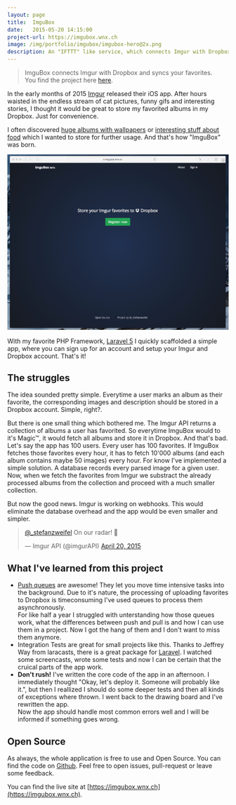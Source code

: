 ```yaml
---
layout: page
title:  ImguBox
date:   2015-05-20 14:15:00
project-url: https://imgubox.wnx.ch
image: /img/portfolio/imgubox/imgubox-hero@2x.png
description: An "IFTTT" like service, which connects Imgur with Dropbox
---
```


> ImguBox connects Imgur with Dropbox and syncs your favorites. <br> You find the project here [here](https://imgubox.wnx.ch).

In the early months of 2015 [Imgur](http://imgur.com) released their iOS app. After hours waisted in the endless stream of cat pictures, funny gifs and interesting stories, I thought it would be great to store my favorited albums in my Dropbox. Just for convenience.

I often discovered [huge albums with wallpapers](http://imgur.com/gallery/sWhDa) or [interesting stuff about food](http://imgur.com/gallery/zP7nZ) which I wanted to store for further usage.
And that's how "ImguBox" was born.

<img src="/img/portfolio/imgubox/landingpage.png" alt="Landingpage">

With my favorite PHP Framework, [Laravel 5](http://laravel.com) I quickly scaffolded a simple app, where you can sign up for an account and setup your Imgur and Dropbox account. That's it!

## The struggles

The idea sounded pretty simple. Everytime a user marks an album as their favorite, the corresponding images and description should be stored in a Dropbox account. Simple, right?.

But there is one small thing which bothered me. The Imgur API returns a collection of albums a user has favorited. So everytime ImguBox would to it's Magic&trade;, it would fetch all albums and store it in Dropbox. And that's bad.      
Let's say the app has 100 users. Every user has 100 favorites. If ImguBox fetches those favorites every hour, it has to fetch 10'000 albums (and each album contains maybe 50 images) every hour. For know I've implemented a simple solution. A database records every parsed image for a given user. Now, when we fetch the favorites from Imgur we substract the already processed albums from the collection and proceed with a much smaller collection.

But now the good news. Imgur is working on webhooks. This would eliminate the database overhead and the app would be even smaller and simpler.

<blockquote class="twitter-tweet" lang="en"><p lang="en" dir="ltr"><a href="https://twitter.com/_stefanzweifel">@_stefanzweifel</a> On our radar! 🚀</p>&mdash; Imgur API (@imgurAPI) <a href="https://twitter.com/imgurAPI/status/590281859453493248">April 20, 2015</a></blockquote>
<script async src="//platform.twitter.com/widgets.js" charset="utf-8"></script>   

## What I've learned from this project

- [Push queues](http://laravel.com/docs/5.0/queues#push-queues) are awesome! They let you move time intensive tasks into the background. Due to it's nature, the processing of uploading favorites to Dropbox is timeconsuming I've used queues to process them asynchronously.    
For like half a year I struggled with unterstanding how those queues work, what the differences between push and pull is and how I can use them in a project. Now I got the hang of them and I don't want to miss them anymore.
- Integration Tests are great for small projects like this. Thanks to Jeffrey Way from laracasts, there is a great package for [Laravel](https://github.com/laracasts/integrated). I watched some screencasts, wrote some tests and now I can be certain that the cruical parts of the app work.
- **Don't rush!** I've written the core code of the app in an afternoon. I immediately thought "Okay, let's deploy it. Someone will probably like it.", but then I reallized I should do some deeper tests and then all kinds of exceptions where thrown. I went back to the drawing board and I've rewritten the app.    
Now the app should handle most common errors well and I will be informed if something goes wrong.


## Open Source

As always, the whole application is free to use and Open Source. You can find the code on [Github](https://github.com/stefanzweifel/imgubox). Feel free to open issues, pull-request or leave some feedback.

You can find the live site at [https://imgubox.wnx.ch](https://imgubox.wnx.ch).